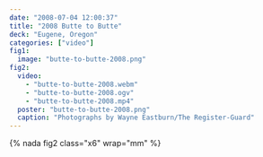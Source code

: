 ```yaml
---
date: "2008-07-04 12:00:37"
title: "2008 Butte to Butte"
deck: "Eugene, Oregon"
categories: ["video"]
fig1:
  image: "butte-to-butte-2008.png"
fig2:
  video:
    - "butte-to-butte-2008.webm"
    - "butte-to-butte-2008.ogv"
    - "butte-to-butte-2008.mp4"
  poster: "butte-to-butte-2008.png"
  caption: "Photographs by Wayne Eastburn/The Register-Guard"
---
```


{% nada fig2 class="x6" wrap="mm" %}
